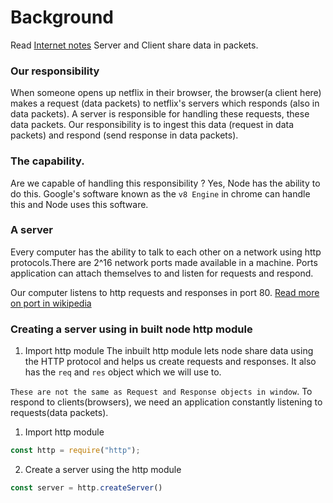 # Background

Read [Internet notes](internet.md)
Server and Client share data in packets.
### Our responsibility

When someone opens up netflix in their browser, the browser(a client here) makes a request (data packets) to netflix's servers which responds (also in data packets). A server is responsible for handling these requests, these data packets.
Our responsibility is to ingest this data (request in data packets) and respond (send response in data packets).

### The capability.

Are we capable of handling this responsibility ?
Yes, Node has the ability to do this. Google's software known as the `v8 Engine` in chrome can handle this and Node uses this software.

### A server

Every computer has the ability to talk to each other on a network using http protocols.There are 2^16 network ports made available in a machine. Ports application can attach themselves to and listen for requests and respond.

Our computer listens to http requests and responses in port 80.
[Read more on port in wikipedia](https://en.wikipedia.org/wiki/Port_(computer_networking))


### Creating a server using in built node http module

1. Import http module
The inbuilt http module lets node share data using the HTTP protocol and helps us create requests and responses. It also has the `req` and `res` object which we will use to. 

`These are not the same as Request and Response objects in window`. To respond to clients(browsers), we need an application constantly listening to requests(data packets).

1. Import http module
```js
const http = require("http");
```

2. Create a server using the http module

```js
const server = http.createServer()
```

